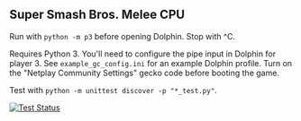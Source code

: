 ## Super Smash Bros. Melee CPU

Run with `python -m p3` before opening Dolphin. Stop with ^C.

Requires Python 3. You'll need to configure the pipe input in Dolphin for player 3. See `example_gc_config.ini` for an example Dolphin profile. Turn on the "Netplay Community Settings" gecko code before booting the game.

Test with `python -m unittest discover -p "*_test.py"`.

[![Test Status](https://travis-ci.org/spxtr/p3.svg)](https://travis-ci.org/spxtr/p3)
